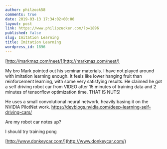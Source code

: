 ```yaml
---
author: philzook58
comments: true
date: 2019-03-13 17:34:02+00:00
layout: post
link: https://www.philipzucker.com/?p=1896
published: false
slug: Imitation Learning
title: Imitation Learning
wordpress_id: 1896
---
```





[http://markmaz.com/neet/](http://markmaz.com/neet/)







My bro Mark pointed out his seminar materials. I have not played around with imitation learning enough. It feels like lower hanging fruit than reinforcement learning, with some very satisfying results. He claimed he got a self driving robot car from VIDEO after 15 minutes of training data and 2 minutes of tensorflow optimization time. THAT IS NUTS!







He uses a small convolutional neural network, heavily basing it on the NVIDIA PilotNet work. https://devblogs.nvidia.com/deep-learning-self-driving-cars/







Are my robot car notes up?







I should try training pong







[http://www.donkeycar.com/](http://www.donkeycar.com/)



